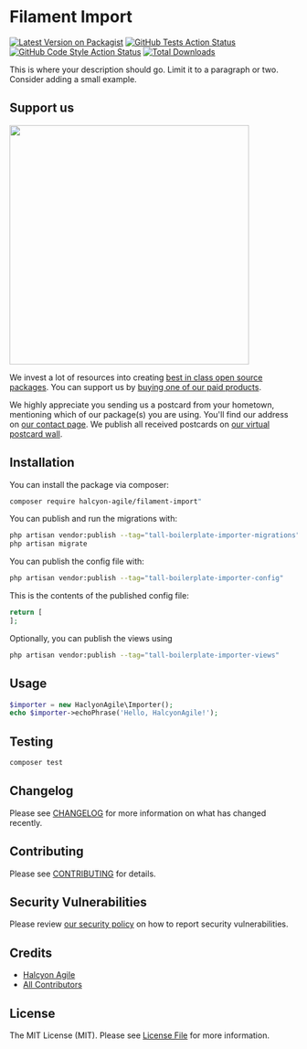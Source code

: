 # Filament Import

[![Latest Version on Packagist](https://img.shields.io/packagist/v/halcyon-agile/tall-boilerplate-importer.svg?style=flat-square)](https://packagist.org/packages/halcyon-agile/tall-boilerplate-importer)
[![GitHub Tests Action Status](https://img.shields.io/github/actions/workflow/status/halcyon-agile/tall-boilerplate-importer/run-tests.yml?branch=main&label=tests&style=flat-square)](https://github.com/halcyon-agile/tall-boilerplate-importer/actions?query=workflow%3Arun-tests+branch%3Amain)
[![GitHub Code Style Action Status](https://img.shields.io/github/actions/workflow/status/halcyon-agile/tall-boilerplate-importer/fix-php-code-style-issues.yml?branch=main&label=code%20style&style=flat-square)](https://github.com/halcyon-agile/tall-boilerplate-importer/actions?query=workflow%3A"Fix+PHP+code+style+issues"+branch%3Amain)
[![Total Downloads](https://img.shields.io/packagist/dt/halcyon-agile/tall-boilerplate-importer.svg?style=flat-square)](https://packagist.org/packages/halcyon-agile/tall-boilerplate-importer)

This is where your description should go. Limit it to a paragraph or two. Consider adding a small example.

## Support us

[<img src="https://github-ads.s3.eu-central-1.amazonaws.com/tall-boilerplate-importer.jpg?t=1" width="419px" />](https://spatie.be/github-ad-click/tall-boilerplate-importer)

We invest a lot of resources into creating [best in class open source packages](https://spatie.be/open-source). You can support us by [buying one of our paid products](https://spatie.be/open-source/support-us).

We highly appreciate you sending us a postcard from your hometown, mentioning which of our package(s) you are using. You'll find our address on [our contact page](https://spatie.be/about-us). We publish all received postcards on [our virtual postcard wall](https://spatie.be/open-source/postcards).

## Installation

You can install the package via composer:

```bash
composer require halcyon-agile/filament-import"
```

You can publish and run the migrations with:

```bash
php artisan vendor:publish --tag="tall-boilerplate-importer-migrations"
php artisan migrate
```

You can publish the config file with:

```bash
php artisan vendor:publish --tag="tall-boilerplate-importer-config"
```

This is the contents of the published config file:

```php
return [
];
```

Optionally, you can publish the views using

```bash
php artisan vendor:publish --tag="tall-boilerplate-importer-views"
```

## Usage

```php
$importer = new HaclyonAgile\Importer();
echo $importer->echoPhrase('Hello, HalcyonAgile!');
```

## Testing

```bash
composer test
```

## Changelog

Please see [CHANGELOG](CHANGELOG.md) for more information on what has changed recently.

## Contributing

Please see [CONTRIBUTING](CONTRIBUTING.md) for details.

## Security Vulnerabilities

Please review [our security policy](../../security/policy) on how to report security vulnerabilities.

## Credits

- [Halcyon Agile](https://github.com/halcyon-agile)
- [All Contributors](../../contributors)

## License

The MIT License (MIT). Please see [License File](LICENSE.md) for more information.
